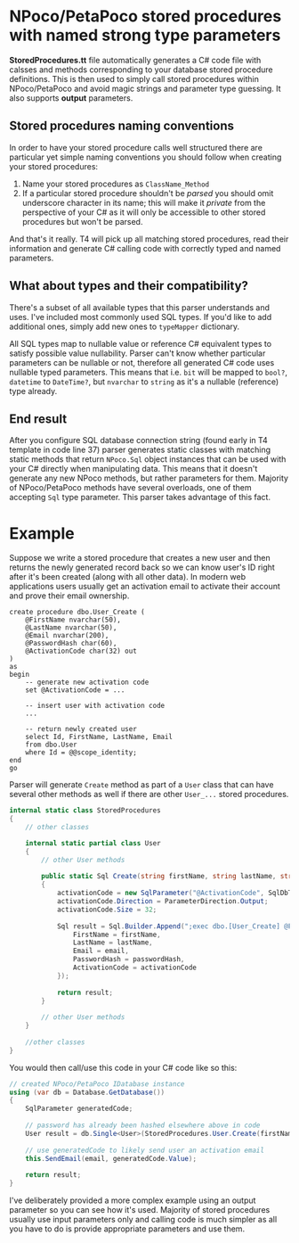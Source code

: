 NPoco/PetaPoco stored procedures with named strong type parameters
==
**StoredProcedures.tt** file automatically generates a C# code file with calsses and methods corresponding to your database stored procedure definitions. This is then used to simply call stored procedures within NPoco/PetaPoco and avoid magic strings and parameter type guessing. It also supports **output** parameters.

Stored procedures naming conventions
--
In order to have your stored procedure calls well structured there are particular yet simple naming conventions you should follow when creating your stored procedures:

1. Name your stored procedures as `ClassName_Method`
2. If a particular stored procedure shouldn't be *parsed* you should omit underscore character in its name; this will make it *private* from the perspective of your C# as it will only be accessible to other stored procedures but won't be parsed.

And that's it really. T4 will pick up all matching stored procedures, read their information and generate C# calling code with correctly typed and named parameters.

What about types and their compatibility?
--
There's a subset of all available types that this parser understands and uses. I've included most commonly used SQL types. If you'd like to add additional ones, simply add new ones to `typeMapper` dictionary.

All SQL types map to nullable value or reference C# equivalent types to satisfy possible value nullability. Parser can't know whether particular parameters can be nullable or not, therefore all generated C# code uses nullable typed parameters. This means that i.e. `bit` will be mapped to `bool?`, `datetime` to `DateTime?`, but `nvarchar` to `string` as it's a nullable (reference) type already.

End result
--
After you configure SQL database connection string (found early in T4 template in code line 37) parser generates static classes with matching static methods that return `NPoco.Sql` object instances that can be used with your C# directly when manipulating data. This means that it doesn't generate any new NPoco methods, but rather parameters for them. Majority of NPoco/PetaPoco methods have several overloads, one of them accepting `Sql` type parameter. This parser takes advantage of this fact.

Example
==
Suppose we write a stored procedure that creates a new user and then returns the newly generated record back so we can know user's ID right after it's been created (along with all other data). In modern web applications users usually get an activation email to activate their account and prove their email ownership.

```tsql
create procedure dbo.User_Create (
    @FirstName nvarchar(50),
    @LastName nvarchar(50),
    @Email nvarchar(200),
    @PasswordHash char(60),
    @ActivationCode char(32) out
)
as
begin
    -- generate new activation code
    set @ActivationCode = ...

    -- insert user with activation code
    ...

    -- return newly created user
    select Id, FirstName, LastName, Email
    from dbo.User
    where Id = @@scope_identity;
end
go
```

Parser will generate `Create` method as part of a `User` class that can have several other methods as well if there are other `User_...` stored procedures.

```csharp
internal static class StoredProcedures
{
    // other classes

    internal static partial class User
    {
        // other User methods
        
        public static Sql Create(string firstName, string lastName, string email, string passwordHash, out SqlParameter activationCode)
        {
            activationCode = new SqlParameter("@ActivationCode", SqlDbType.Char);
            activationCode.Direction = ParameterDirection.Output;
            activationCode.Size = 32;
            
            Sql result = Sql.Builder.Append(";exec dbo.[User_Create] @FirstName, @LastName, @Email, @PasswordHash, @ActivationCode out", new {
                FirstName = firstName,
                LastName = lastName,
                Email = email,
                PasswordHash = passwordHash,
                ActivationCode = activationCode
            });
            
            return result;
        }
        
        // other User methods
    }
    
    //other classes
}
```

You would then call/use this code in your C# code like so this:

```csharp
// created NPoco/PetaPoco IDatabase instance
using (var db = Database.GetDatabase())
{
    SqlParameter generatedCode;
    
    // password has already been hashed elsewhere above in code
    User result = db.Single<User>(StoredProcedures.User.Create(firstName, lastName, email, passwordHash, out generatedCode));
    
    // use generatedCode to likely send user an activation email
    this.SendEmail(email, generatedCode.Value);
    
    return result;
}
```

I've deliberately provided a more complex example using an output parameter so you can see how it's used. Majority of stored procedures usually use input parameters only and calling code is much simpler as all you have to do is provide appropriate parameters and use them.
